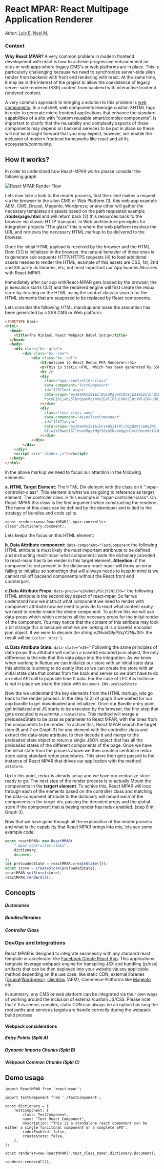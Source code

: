 # React MPAR: React Multipage Application Renderer
*Athor:* [Luis E. Nesi M.](luis.nesi@ibm.com)

### Context
**Why React MPAR?**
A very common problem in modern frontend development with react is how to achieve progressive enhancement on sites or web apps where legacy CMS's or web platforms are in place. This is particularly challenging because we need to synchronize server-side alien render from backend with front end rendering with react. At the same time, it may be in the interest of the project to allow the coexistence of legacy server-side rendered (SSR) content from backend with interactive frontend rendered content.

A very common approach to bringing a solution to this problem is [web components](https://www.webcomponents.org/). In a nutshell, web components leverage custom XHTML tags in order to generate micro frontend applications that enhance the standard capabilities of a site with "custom reusable smart/complex components". Is important to clarify that the reusability and complexity aspects of these components may depend on backend services to be put in place so these will not be straight forward that you may expect, however, will enable the inclusion of modern frontend frameworks like react and all its ecosystem/community.

## How it works?
In order to understand how React-MPAR works please consider the following graph.

![React MPAR Render Flow](render-flow.png)

Lets now take a look to the render process, first the client makes a request via the browser to the alien CMS or Web Platform (1), this web app example AEM, CMS, Drupal, Magento, Wordpress; or any other  will gather the necessary templates an assets based on the path requested example **/route/page.html** and will return back (2) this resources back to the browser via classic HTTP transport. In Web architecture principles for integration projects "The glass" this is where the web platform resolves the URL and retrieves the necessary HTML markup to be delivered to the browser.

Once the initial HTML payload is received by the browser and the HTML Dom (3.1) is initialized in the browser, the natural behavior of these ones is to generate sub sequents HTTP/HTTPS requests (4) to load additional assets needed to render the HTML; example of this assets are CSS, 1st, 2nd and 3th party Js libraries, etc; but most important our App bundles/libraries with React-MPAR.

Immediately after our app withReact-MPAR gets loaded by the browser, the js execution starts (3.2) and the rendered engine will first create the redux store by iterating on the HTML using the control class to search for the HTML elements that are supposed to be replaced by React components.

Lets consider the following HTML marckup and make the assumtion has been generated by a SSR CMS or Web platform.

```html
<!DOCTYPE html>
<html>
  <head>
    <title>The Minimal React Webpack Babel Setup</title>
  </head>
  <body>
    <div class="bx--grid">
        <div class="bx--row">
            <div class="bx--col">
                <h1>Welcome to React Redux MPA Renderer</h1>
                <p>This is Static HTML, Which has been generated by SSR and wont be replace by react</p>
                <hr />
                <div
                  class="mpar-controller-class"
                  data-component="TestComponent"
                  id="12371not_async"
                  data-props="eyJ0aXRsZSI6IlN5bmMgVGVzdCBjb21wb25lbnQiLCJjb3B5IjoidG
                  hpcyBjb21wb25lbnQgaXMgYnVuZGxlIGluIHRoZSBtYWluIGVudHJ5IHBvaW50IG9mIHRoZSBhcHAifQ=="
                ></div>
                <div
                  class="test_class_name"
                  data-component="AsyncTestComponent"
                  id="12371async"
                  data-props="eyJ0aXRsZSI6IkFzeW5jIFRlc3QgQ29tcG9uZW5
                  0IiwiY29weSI6IlRoaXMgaXMgYSBzb2NvbmQgcHJvcCBmcm9tIGJhY2sgZW5kIn0="
                ></div>
            </div>
        </div>
    </div>
    <script src="./index.js"></script>
  </body>
</html>

```
In the above markup we need to focus our attention in the following elements:

**a. HTML Target Element:** The HTML Div element with the class on it ".mpar-controller-class". This element is what we are going to reference as target element. The controller class in this example is "mpar-controller-class". On React-MPAR  this class is the first argument when constructing the renderer. The name of this class can be defined by the developer and is tied to the strategy of bundles and code splits.

```
const renderer=new ReactMPAR(".mpar-controller-class",dictionary,document);
```
Lets keepo the focus on this HTML element:

**b. Data Attribute component:** `data-component="TestComponent` the following HTML attribute is must likely the must important attribnute to be defined and  instructing react-mpar what component inside the dictionary provided to react-mapr has to be render in this target element. **Attention:** if the component is not present in the dictionary react-mpar will throw an error failing to initialize so somethign that will allways needs to keep in mind is we cannot roll off backend components without the React front end counterpart.

**c.Data Attribute Props:** `data-props="e2NvbG9yPScjY2NjJ30="` the following HTML attribute is the second key aspect of react-mpar. So far we  understand how we instruct what component we need to render with component attribute now we need to provide to react what content exatly we need to render inside the desire component. To achive this we will use data-props which which contains all the necesary props for the initial render of the component. You may notice that the content of this attribute may look a bit strange this is because what we are looking at is a base64 encoded json object. If we were to decode the string *e2NvbG9yPScjY2NjJ30=* the result will be:`{color:'#ccc'}`.

**d. Data Attribute State:** `data-state="e30="` Following the same principles of data-props this attribute will contain a base64 encoded json object, the only difference is the role that this data plays into the integration. As we know when working in Redux we can initialize our store with an initial state data this attribute is aiming to do exatly that so we can create the store with an initial state data that comes from the back end server so we dont have to do an initial API call to populate time 0 data. For the case of LFC this technice is not in place we share the state with ```document.ENV.preloadState```

Now the we understand the key elements from the HTML markup, lets go back to the render process. In the step (3.2) of graph 3 we waited for our app bundle to get downloaded and initialized. Once our Bundle entry point get initialized and JS starts to be executed by the browser, the first step that gets executed is `ReactMPAR.createState`. This method will merge a preloadedState to be pass as parameter to React MPAR, with the ones from the components to be render. To achive this, React MPAR search the target dom (6 and 7 on Graph 3) for any element with the controller class and extract the data-state attribute, to then decode it and merge to the preloaded state object to return a single JSON object that has all the preloaded states of the different components of the page. Once we have the initial state from the process above we then create a centralize redux store using standard redux procedures. This store then gets passed to the instance of React MPAR that drives our application with the method `setStore`.

Up to this point, redux is already setup and we have our centralize store ready to go. The next step of the render process is to actually Mount the components in the **targert element**. To achive this, React MPAR  will loop through each of the elements based on the controller class and matching the data-component attribute to the dictonary will mount each of the components in the target div, passing the decoded props and the global store if the component that is beeing render has redux enabled. (step 8 in Graph 3).

Now that we have gone through all the explanation of the render process and what is the capability that React MPAR brings into mix, lets see some example code:

```js
const reactMPAR= new ReactMPAR(
    ".mpar-controller-class",
    dictionary,
    document
);
let preloadedState = reactMPAR.createState({});
const store = createStore(preloadedState);
reactMPAR.setStore(store);
reactMPAR.renderAll();
```

## Concepts

##### Dictonaries
##### Bundles/libraries
##### Controller Class

### DevOps and Integrations
React MPAR is designed to integrate seamlessly with any standard react template or accelerator like [Facebook Create React App](https://facebook.github.io/create-react-app/docs/getting-started). This applications template leverage webpack engine for transpiling JSX and bundling (js/css) artifacts that can be then deployed into your website via any applicable  method depending on the use case; like static CDN, external libraries ([Drupal](https://www.drupal.org/docs/8/theming/adding-stylesheets-css-and-javascript-js-to-a-drupal-8-theme)/[Wordpress](https://developer.wordpress.org/themes/basics/including-css-javascript/)), [clientlibs](http://blogs.adobe.com/experiencedelivers/experience-management/clientlibs-explained-example/) (AEM), Commerce Platforms like [Magento](https://devdocs.magento.com/guides/v2.3/javascript-dev-guide/javascript/custom_js.html)  etc.

In summary, any CMS or web platform can be integrated via their own ways of working around the inclusion of external/custom JS/CSS. Please note that if this seems complex, static CDN can always be an option has long the root paths and services targets are handle correctly during the webpack build process.

#### Webpack considerations
##### Entry Points (Split A)
##### Dynamic Imports Chunks (Split B)
##### Webpack Common Chunks (Split C)


## Demo usage
```
import ReactMPAR from 'react-mpar';

import TestComponent from './TestComponent';

const dictionary = {
    TestComponent: {
        class: TestComponent,
        name: "Test React Component",
        description: "This is a standalone react component can be either a single funcitonal component or a complete SPA",
        reduxEnabled: false,
        createState: false,
    },
};

const renderer=new ReactMPAR(".test_class_name",dictionary,document);

renderer.renderAll();

```
